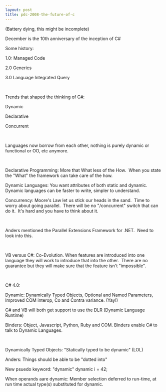 ```yaml
---
layout: post
title: pdc-2008-the-future-of-c
---
```

(Battery dying, this might be incomplete)

December is the 10th anniversary of the inception of C\#

Some history:

1.0: Managed Code

2.0 Generics

3.0 Language Integrated Query

 

Trends that shaped the thinking of C\#:

Dynamic

Declarative

Concurrent

 

Languages now borrow from each other, nothing is purely dynamic or
functional or OO, etc anymore.

 

Declarative Programming: More that What less of the How.  When you state
the "What" the framework can take care of the how.

Dynamic Languages: You want attributes of both static and dynamic. 
Dynamic languages can be faster to write, simpler to understand.

Concurrency: Moore's Law let us stick our heads in the sand.  Time to
worry about going parallel.  There will be no "/concurrent" switch that
can do it.  It's hard and you have to think about it.

 

Anders mentioned the Parallel Extensions Framework for .NET.  Need to
look into this.

 

VB versus C\#: Co-Evolution. When features are introduced into one
language they will work to introduce that into the other.  There are no
guarantee but they will make sure that the feature isn't "impossible".

 

C\# 4.0:

Dynamic: Dynamically Typed Objects, Optional and Named Parameters,
Improved COM interop, Co and Contra variance. (Yay!)

C\# and VB will both get support to use the DLR (Dynamic Language
Runtime)

Binders: Object, Javascript, Python, Ruby and COM. Binders enable C\# to
talk to Dynamic Languages.

 

Dynamically Typed Objects: "Statically typed to be dynamic" (LOL)

Anders: Things should be able to be "dotted into"

New psuedo keyword: "dynamic" dynamic i = 42;

When operands aare dynamic: Member selection deferred to run-time, at
run time actual type(s) substituted for dynamic.
